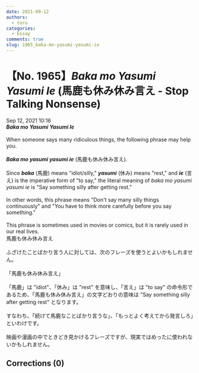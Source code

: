 ```yaml
---
date: 2021-09-12
authors:
  - toru
categories:
  - Essay
comments: true
slug: 1965_baka-mo-yasumi-yasumi-ie
---
```


# 【No. 1965】<strong><em>Baka mo Yasumi Yasumi Ie</strong></em> (馬鹿も休み休み言え - Stop Talking Nonsense)
<div class="date">Sep 12, 2021 10:16</div>
<div id="post"><div id="body_show_ori">
<strong><em>Baka mo Yasumi Yasumi Ie</strong></em><br/><br/>When someone says many ridiculous things, the following phrase may help you.<br/><br/><strong><em>Baka mo yasumi yasumi ie</em></strong> (馬鹿も休み休み言え).<br/><br/>Since <strong><em>baka</em></strong> (馬鹿) means "idiot/silly," <strong><em>yasumi</em></strong> (休み) means "rest," and <strong><em>ie</em></strong> (言え) is the imperative form of "to say," the literal meaning of <em>baka mo yasumi yasumi ie</em> is "Say something silly after getting rest."<br/><br/>In other words, this phrase means "Don't say many silly things continuously" and "You have to think more carefully before you say something."<br/><br/>This phrase is sometimes used in movies or comics, but it is rarely used in our real lives.
</div></div>

<!-- more -->

<div id="post_ja"><div id="body_show_mo">
馬鹿も休み休み言え<br/><br/>ふざけたことばかり言う人に対しては、次のフレーズを使うとよいかもしれません。<br/><br/>「馬鹿も休み休み言え」<br/><br/>「馬鹿」は "idiot"、「休み」は "rest" を意味し、「言え」は "to say" の命令形であるため、「馬鹿も休み休み言え」の文字どおりの意味は "Say something silly after getting rest" となります。<br/><br/>すなわち、「続けて馬鹿なことばかり言うな」、「もっとよく考えてから発言しろ」といわけです。<br/><br/>映画や漫画の中でときどき見かけるフレーズですが、現実ではめったに使われないかもしれません。
</div></div>

## Corrections (0)
